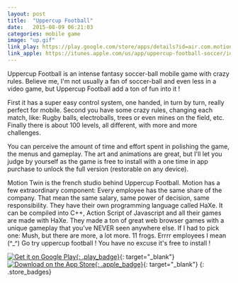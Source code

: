 ```yaml
---
layout: post
title:  "Uppercup Football"
date:   2015-08-09 06:21:03
categories: mobile game
image: "up.gif"
link_play: https://play.google.com/store/apps/details?id=air.com.motiontwin.UppercupFootball
link_apple: https://itunes.apple.com/us/app/uppercup-football-soccer/id881006708
---
```

Uppercup Football is an intense fantasy soccer-ball mobile game with crazy rules. Believe me, I'm not usually a fan of soccer-ball and even less in a video game, but Uppercup Football add a ton of fun into it !<!--more-->

First it has a super easy control system, one handed, in turn by turn, really perfect for mobile. Second you have some crazy rules, changing each match, like: Rugby balls, electroballs, trees or even mines on the field, etc. Finally there is about 100 levels, all different, with more and more challenges.

You can perceive the amount of time and effort spent in polishing the game, the menus and gameplay. The art and animations are great, but I'll let you judge by yourself as the game is free to install with a one time in app purchase to unlock the full version (restorable on any device). 

Motion Twin is the french studio behind Uppercup Football. Motion has a few extraordinary component:
Every employee has the same share of the company. That mean the same salary, same power of decision, same responsibility.
They have their own programming language called HaXe. It can be compiled into C++, Action Script of Javascript and all their games are made with HaXe.
They made a ton of great web browser games with a unique gameplay that you've NEVER seen anywhere else. If I had to pick one: Mush, but there are more, a lot more.
11 frogs. Errrr employees I mean (^_^)
Go try uppercup football ! You have no excuse it's free to install !

[![](https://play.google.com/intl/en_us/badges/images/generic/en-play-badge.png "Get it on Google Play"){: .play_badge}]({{page.link_play}}){: target="_blank"}
[![]({{site.baseurl}}/assets/images/apple_badge.svg "Download on the App Store"){: .apple_badge}]({{page.link_apple}}){: target="_blank"}
{: .store_badges}